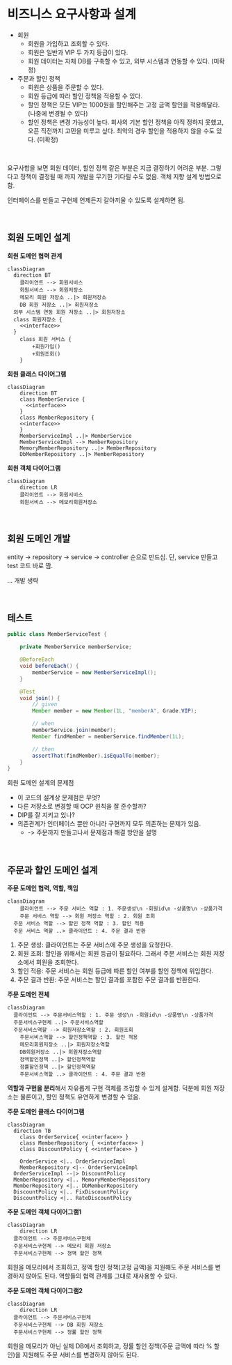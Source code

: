 # 비즈니스 요구사항과 설계

- 회원
  - 회원을 가입하고 조회할 수 있다.
  - 회원은 일반과 VIP 두 가지 등급이 있다.
  - 회원 데이터는 자체 DB를 구축할 수 있고, 외부 시스템과 연동할 수 있다. (미확정)
- 주문과 할인 정책
  - 회원은 상품을 주문할 수 있다.
  - 회원 등급에 따라 할인 정책을 적용할 수 있다.
  - 할인 정책은 모든 VIP는 1000원을 할인해주는 고정 금액 할인을 적용해달라. (나중에 변경될 수 있다)
  - 할인 정책은 변경 가능성이 높다. 회사의 기본 할인 정책을 아직 정하지 못했고, 오픈 직전까지 고민을 미루고 싶다. 최악의 경우 할인을 적용하지 않을 수도 있다. (미확정)

<br/>

요구사항을 보면 회원 데이터, 할인 정책 같은 부분은 지금 결정하기 어려운 부분. 그렇다고 정책이 결정될 때 까지 개발을 무기한 기다릴 수도 없음. 객체 지향 설계 방법으로 함.

인터페이스를 만들고 구현체 언제든지 갈아끼울 수 있도록 설계하면 됨.

<br/>

## 회원 도메인 설계

**회원 도메인 협력 관계**

```mermaid
classDiagram
  direction BT
	클라이언트 --> 회원서비스
	회원서비스 --> 회원저장소
	메모리 회원 저장소 ..|> 회원저장소
	DB 회원 저장소 ..|> 회원저장소
  외부 시스템 연동 회원 저장소 ..|> 회원저장소
  class 회원저장소 {
    <<interface>>
  }
	class 회원 서비스 {
		+회원가입()
		+회원조회()
	}
```

**회원 클래스 다이어그램**

```mermaid
classDiagram
	direction BT
	class MemberService {
	  <<interface>>
	}
	class MemberRepository {
    <<interface>>
	}
	MemberServiceImpl ..|> MemberService
	MemberServiceImpl --> MemberRepository
	MemoryMemberRepository ..|> MemberRepository
	DbMemberRepository ..|> MemberRepository
```

**회원 객체 다이어그램**

```mermaid
classDiagram
	direction LR
	클라이언트 --> 회원서비스
	회원서비스 --> 메모리회원저장소
```

<br/>

## 회원 도메인 개발

entity -> repository -> service -> controller 순으로 만드심. 단, service 만들고 test 코드 바로 짬.

... 개발 생략

<br/>

## 테스트

```java
public class MemberServiceTest {

    private MemberService memberService;

    @BeforeEach
    void beforeEach() {
        memberService = new MemberServiceImpl();
    }

    @Test
    void join() {
        // given
        Member member = new Member(1L, "memberA", Grade.VIP);

        // when
        memberService.join(member);
        Member findMember = memberService.findMember(1L);

        // then
        assertThat(findMember).isEqualTo(member);
    }
}
```

회원 도메인 설계의 문제점

- 이 코드의 설계상 문제점은 무엇?
- 다른 저장소로 변경할 때 OCP 원칙을 잘 준수할까?
- DIP를 잘 지키고 있나?
- 의존관계가 인터페이스 뿐만 아니라 구현까지 모두 의존하는 문제가 있음.
  - -> 주문까지 만들고나서 문제점과 해결 방안을 설명


<br/>

## 주문과 할인 도메인 설계

**주문 도메인 협력, 역할, 책임**

```mermaid
classDiagram
	클라이언트 --> 주문 서비스 역할 : 1. 주문생성\n -회원id\n -상품명\n -상품가격
	주문 서비스 역할 --> 회원 저장소 역할 : 2. 회원 조회
  주문 서비스 역할 --> 할인 정책 역할 : 3. 할인 적용
  주문 서비스 역할 ..> 클라이언트 : 4. 주문 결과 반환
```

1. 주문 생성: 클라이언트는 주문 서비스에 주문 생성을 요청한다.
2. 회원 조회: 할인을 위해서는 회원 등급이 필요하다. 그래서 주문 서비스는 회원 저장소에서 회원을 조회한다.
3. 할인 적용: 주문 서비스는 회원 등급에 따른 할인 여부를 할인 정책에 위임한다.
4. 주문 결과 반환: 주문 서비스는 할인 결과를 포함한 주문 결과를 반환한다.

**주문 도메인 전체**

```mermaid
classDiagram
  클라이언트 --> 주문서비스역할 : 1. 주문 생성\n -회원id\n -상품명\n -상품가격
  주문서비스구현체 ..|> 주문서비스역할
  주문서비스역할 --> 회원저장소역할 : 2. 회원조회
	주문서비스역할 --> 할인정책역할 : 3. 할인 적용
	메모리회원저장소 ..|> 회원저장소역할
	DB회원저장소 ..|> 회원저장소역할
	정액할인정책 ..|> 할인정책역할
	정률할인정책 ..|> 할인정책역할
	주문서비스역할 ..> 클라이언트 : 4. 주문 결과 반환
```

**역할과 구현을 분리**해서 자유롭게 구현 객체를 조립할 수 있게 설계함. 덕분에 회원 저장소는 물론이고, 할인 정책도 유연하게 변경할 수 있음.

**주문 도메인 클래스 다이어그램**

```mermaid
classDiagram
  direction TB
	class OrderService{ <<interface>> }
	class MemberRepository { <<interface>> }
	class DiscountPolicy { <<interface>> }
	
	OrderService <|.. OrderServiceImpl
	MemberRepository <|-- OrderServiceImpl
  OrderServiceImpl --|> DiscountPolicy
  MemberRepository <|.. MemoryMemberRepository
  MemberRepository <|.. DbMemberRepository
  DiscountPolicy <|.. FixDiscountPolicy
  DiscountPolicy <|.. RateDiscountPolicy
```

**주문 도메인 객체 다이어그램1**

```mermaid
classDiagram
	direction LR
  클라이언트 --> 주문서비스구현체
  주문서비스구현체 --> 메모리 회원 저장소
  주문서비스구현체 --> 정액 할인 정책
```

회원을 메모리에서 조회하고, 정액 할인 정책(고정 금액)을 지원해도 주문 서비스를 변경하지 않아도 된다. 역할들의 협력 관계를 그대로 재사용할 수 있다.

**주문 도메인 객체 다이어그램2**

```mermaid
classDiagram
	direction LR
  클라이언트 --> 주문서비스구현체
  주문서비스구현체 --> DB 회원 저장소
  주문서비스구현체 --> 정률 할인 정책
```

회원을 메모리가 아닌 실제 DB에서 조회하고, 정률 할인 정책(주문 금액에 따라 % 할인)을 지원해도 주문 서비스를 변경하지 않아도 된다.

